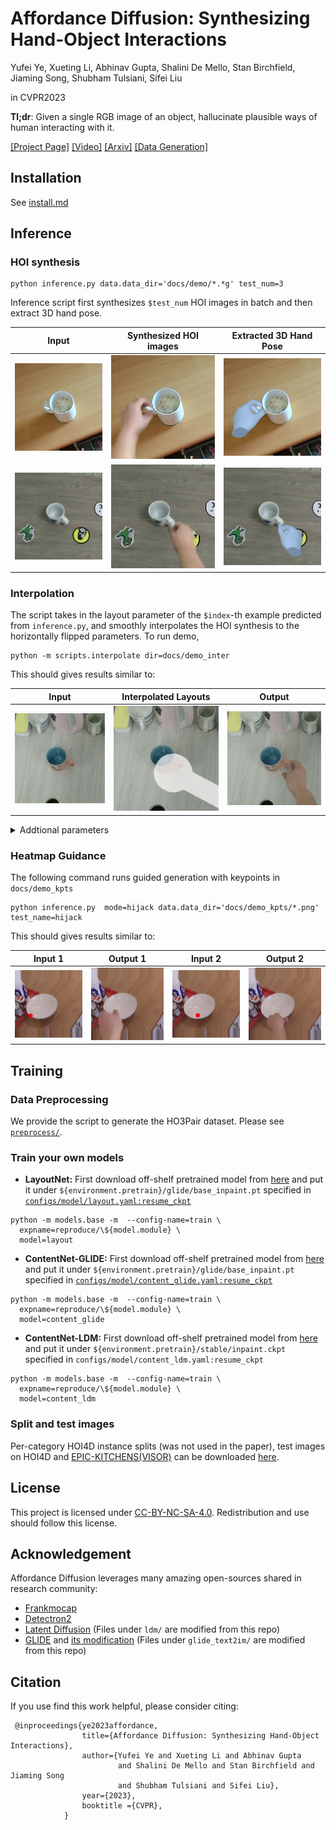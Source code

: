 # Affordance Diffusion: Synthesizing Hand-Object Interactions
Yufei Ye, Xueting Li, Abhinav Gupta, Shalini De Mello, Stan Birchfield, Jiaming Song, Shubham Tulsiani, Sifei Liu

in CVPR2023

**Tl;dr**: Given a single RGB image of an object, hallucinate plausible ways of human interacting with it. 

[[Project Page]](https://judyye.github.io/affordiffusion-www/) [[Video]](https://youtu.be/omhEoLzsopo) [[Arxiv]](https://arxiv.org/abs/2303.12538) [[Data Generation]](preprocess/)


## Installation
See [install.md](docs/install.md)

## Inference
### HOI synthesis

```
python inference.py data.data_dir='docs/demo/*.*g' test_num=3
```

Inference script first synthesizes `$test_num` HOI images in batch and then extract 3D hand pose.


Input| Synthesized HOI images | Extracted 3D Hand Pose
---|---|---
![](docs/demo/01.png) | ![](docs/figs/01_s2.png)  |![](docs/figs/01_s4_3d.png) 
![](docs/demo/00.png) | ![](docs/figs/00_s0.png)  |![](docs/figs/00_s0_3d.png) 

### Interpolation 
The script takes in the layout parameter of the `$index`-th example predicted from `inference.py`, and smoothly interpolates the HOI synthesis to the horizontally flipped parameters. To run demo, 

```
python -m scripts.interpolate dir=docs/demo_inter
```

This should gives results similar to: 

|Input| Interpolated Layouts | Output  
|---|---|---
![](docs/demo_inter/inp/0000_01_.png) | ![](docs/figs/0000_01_s0_29_s0_mask.gif) | ![](docs/figs/0000_01_s0_29_s0_image.gif) 


<details>
<summary>Addtional parameters</summary>
```
python -m scripts.interpolate dir=\${output}/release/layout/cascade index=0000_00_s0
```

- `interpolation.len`:  length of a interpolation sequence
- `interpolation.num`:  number of interpolation sequences
- `interpolation.test_name`:  subfolder to save the output
- `interpolation.orient`: whether to horizontally flip approaching direction
</details>

### Heatmap Guidance
The following command runs guided generation with keypoints in `docs/demo_kpts`
```
python inference.py  mode=hijack data.data_dir='docs/demo_kpts/*.png' test_name=hijack
```

This should gives results similar to: 

|Input 1| Output 1 | Input 2 | Output 2 
|---|---|---|---
![](docs/figs/kpts_inp1.png) | ![](docs/figs/kpts_out1.png) | ![](docs/figs/kpts_inp2.png) | ![](docs/figs/kpts_out2.png) 


## Training
### Data Preprocessing
We provide the script to generate the HO3Pair dataset. Please see [`preprocess/`](preprocess). 



### Train your own models
- **LayoutNet:** First download off-shelf pretrained model from [here](https://openaipublic.blob.core.windows.net/diffusion/dec-2021/base_inpaint.pt) and put it under `${environment.pretrain}/glide/base_inpaint.pt` specified in [`configs/model/layout.yaml:resume_ckpt`](config/model/layout.yaml)

```
python -m models.base -m  --config-name=train \
  expname=reproduce/\${model.module} \
  model=layout 
```

- **ContentNet-GLIDE:** First download off-shelf pretrained model from [here](https://openaipublic.blob.core.windows.net/diffusion/dec-2021/base_inpaint.pt) and put it under `${environment.pretrain}/glide/base_inpaint.pt` specified in [`configs/model/content_glide.yaml:resume_ckpt`](config/model/content_glide.yaml)

```
python -m models.base -m  --config-name=train \
  expname=reproduce/\${model.module} \
  model=content_glide
```

- **ContentNet-LDM:** 
First download off-shelf pretrained model from [here](https://github.com/CompVis/latent-diffusion#inpainting)  and put it under `${environment.pretrain}/stable/inpaint.ckpt` specified in `configs/model/content_ldm.yaml:resume_ckpt`

```
python -m models.base -m  --config-name=train \
  expname=reproduce/\${model.module} \
  model=content_ldm 
```

### Split and test images
Per-category HOI4D instance splits (was not used in the paper), test images on HOI4D and [EPIC-KITCHENS(VISOR)](https://epic-kitchens.github.io/VISOR/) can be downloaded [here](https://drive.google.com/drive/folders/1jjQGNAJ1zphsU2g88B-a4jB9ODrqd5oi?usp=drive_link).

## License

This project is licensed under [CC-BY-NC-SA-4.0](https://creativecommons.org/licenses/by-nc-sa/4.0/). Redistribution and use should follow this license.

## Acknowledgement
Affordance Diffusion leverages many amazing open-sources shared in research community:
- [Frankmocap](https://github.com/facebookresearch/frankmocap/)
- [Detectron2](https://github.com/facebookresearch/detectron2)
- [Latent Diffusion](https://github.com/CompVis/latent-diffusion) (Files under `ldm/` are modified from this repo)
- [GLIDE](https://github.com/openai/glide-text2im) and [its modification](https://git@github.com/crowsonkb/glide-text2im) (Files under `glide_text2im/` are modified from this repo)


## Citation
If you use find this work helpful, please consider citing:

```
 @inproceedings{ye2023affordance,
                title={Affordance Diffusion: Synthesizing Hand-Object Interactions},
                author={Yufei Ye and Xueting Li and Abhinav Gupta
                        and Shalini De Mello and Stan Birchfield and Jiaming Song
                        and Shubham Tulsiani and Sifei Liu},
                year={2023},
                booktitle ={CVPR},
            }
```